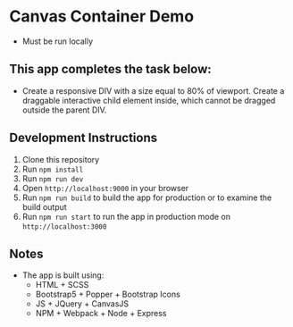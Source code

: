 # Canvas Container Demo
- Must be run locally

## This app completes the task below:

- Create a responsive DIV with a size equal to 80% of viewport. Create a draggable interactive child element inside, which cannot be dragged outside the parent DIV.

## Development Instructions
1. Clone this repository
2. Run `npm install`
3. Run `npm run dev`
4. Open `http://localhost:9000` in your browser
5. Run `npm run build` to build the app for production or to examine the build output
6. Run `npm run start` to run the app in production mode on `http://localhost:3000`

## Notes
- The app is built using:
    - HTML + SCSS
    - Bootstrap5 + Popper + Bootstrap Icons
    - JS + JQuery + CanvasJS
    - NPM + Webpack + Node + Express

